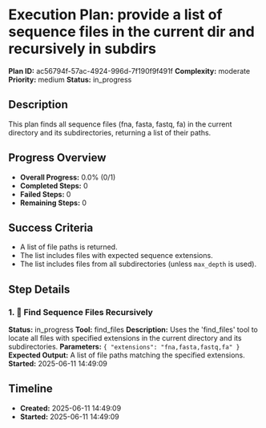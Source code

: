 # Execution Plan: provide a list of sequence files in the current dir and recursively in subdirs

**Plan ID:** ac56794f-57ac-4924-996d-7f190f9f491f
**Complexity:** moderate
**Priority:** medium
**Status:** in_progress

## Description
This plan finds all sequence files (fna, fasta, fastq, fa) in the current directory and its subdirectories, returning a list of their paths.

## Progress Overview
- **Overall Progress:** 0.0% (0/1)
- **Completed Steps:** 0
- **Failed Steps:** 0
- **Remaining Steps:** 0

## Success Criteria
- A list of file paths is returned.
- The list includes files with expected sequence extensions.
- The list includes files from all subdirectories (unless `max_depth` is used).

## Step Details

### 1. 🔄 Find Sequence Files Recursively

**Status:** in_progress
**Tool:** find_files
**Description:** Uses the 'find_files' tool to locate all files with specified extensions in the current directory and its subdirectories.
**Parameters:** `{
  "extensions": "fna,fasta,fastq,fa"
}`
**Expected Output:** A list of file paths matching the specified extensions.
**Started:** 2025-06-11 14:49:09


## Timeline

- **Created:** 2025-06-11 14:49:09
- **Started:** 2025-06-11 14:49:09
